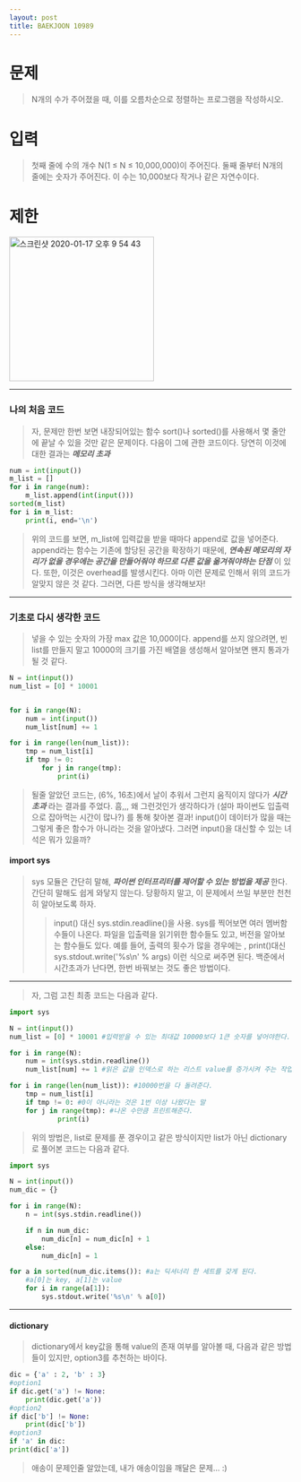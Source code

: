 ```yaml
---
layout: post
title: BAEKJOON 10989
---
```


# 문제
> N개의 수가 주어졌을 때, 이를 오름차순으로 정렬하는 프로그램을 작성하시오.

# 입력
> 첫째 줄에 수의 개수 N(1 ≤ N ≤ 10,000,000)이 주어진다. 둘째 줄부터 N개의 줄에는 숫자가 주어진다. 이 수는 10,000보다 작거나 같은 자연수이다.

# 제한
<div>
    <img width="258" alt="스크린샷 2020-01-17 오후 9 54 43" src="https://user-images.githubusercontent.com/37113547/72616732-e0e32f80-397a-11ea-84d9-a42d60f3d964.png">
</div>

-----
### 나의 처음 코드

> 자, 문제만 한번 보면 내장되어있는 함수 sort()나 sorted()를 사용해서 몇 줄안에 끝날 수 있을 것만 같은 문제이다. 다음이 그에 관한 코드이다. 당연히 이것에 대한 결과는 ***메모리 초과***
~~~python
num = int(input())
m_list = []
for i in range(num):
    m_list.append(int(input()))
sorted(m_list)
for i in m_list:
    print(i, end='\n')
~~~
> 위의 코드를 보면, m_list에 입력값을 받을 때마다 append로 값을 넣어준다. 
append라는 함수는 기존에 할당된 공간을 확장하기 때문에, ***연속된 메모리의 자리가 없을 경우에는 공간을 만들어줘야 하므로 다른 값을 옮겨줘야하는 단점*** 이 있다. 또한, 이것은 overhead를 발생시킨다. 아마 이런 문제로 인해서 위의 코드가 알맞지 않은 것 같다.
그러면, 다른 방식을 생각해보자!
----- 
### 기초로 다시 생각한 코드
> 넣을 수 있는 숫자의 가장 max 값은 10,000이다. append를 쓰지 않으려면, 빈 list를 만들지 말고 10000의 크기를 가진 배열을 생성해서 알아보면 왠지 통과가 될 것 같다.
~~~python
N = int(input())
num_list = [0] * 10001


for i in range(N):
    num = int(input())
    num_list[num] += 1

for i in range(len(num_list)):
    tmp = num_list[i]
    if tmp != 0:
        for j in range(tmp):
            print(i)
~~~
> 될줄 알았던 코드는, (6%, 16초)에서 날이 추워서 그런지 움직이지 않다가 ***시간 초과*** 라는 결과를 주었다.
흠,,, 왜 그런것인가 생각하다가 (설마 파이썬도 입출력으로 잡아먹는 시간이 많나?) 를 통해 찾아본 결과! input()이 데이터가 많을 때는 그렇게 좋은 함수가 아니라는 것을 알아냈다. 그러면 input()을 대신할 수 있는 녀석은 뭐가 있을까?

#### import sys
> sys 모듈은 간단히 말해, ***파이썬 인터프리터를 제어할 수 있는 방법을 제공*** 한다. 간단히 말해도 쉽게 와닿지 않는다. 당황하지 말고, 이 문제에서 쓰일 부분만 천천히 알아보도록 하자. 
>> input() 대신 sys.stdin.readline()을 사용. sys를 찍어보면 여러 멤버함수들이 나온다. 파일을 입출력을 읽기위한 함수들도 있고, 버전을 알아보는 함수들도 있다. 예를 들어, 출력의 횟수가 많을 경우에는 , print()대신 sys.stdout.write('%s\n'  % args) 이런 식으로 써주면 된다. 백준에서 시간초과가 난다면, 한번 바꿔보는 것도 좋은 방법이다.
-----
> 자, 그럼 고친 최종 코드는 다음과 같다.
~~~python
import sys

N = int(input())
num_list = [0] * 10001 #입력받을 수 있는 최대값 10000보다 1큰 숫자를 넣어야한다.

for i in range(N):
    num = int(sys.stdin.readline())
    num_list[num] += 1 #읽은 값을 인덱스로 하는 리스트 value를 증가시켜 주는 작업

for i in range(len(num_list)): #10000번을 다 돌려준다.
    tmp = num_list[i]
    if tmp != 0: #0이 아니라는 것은 1번 이상 나왔다는 말
    for j in range(tmp): #나온 수만큼 프린트해준다.
            print(i)
~~~
> 위의 방법은, list로 문제를 푼 경우이고 같은 방식이지만 list가 아닌 dictionary로 풀어본 코드는 다음과 같다.
~~~python
import sys

N = int(input())
num_dic = {}

for i in range(N):
    n = int(sys.stdin.readline())

    if n in num_dic:
        num_dic[n] = num_dic[n] + 1
    else:
        num_dic[n] = 1

for a in sorted(num_dic.items()): #a는 딕셔너리 한 세트를 갖게 된다.
    #a[0]는 key, a[1]는 value
    for i in range(a[1]):
        sys.stdout.write('%s\n' % a[0])
~~~

-----
#### dictionary
> dictionary에서 key값을 통해 value의 존재 여부를 알아볼 때, 다음과 같은 방법들이 있지만, option3를 추천하는 바이다.
~~~python
dic = {'a' : 2, 'b' : 3}
#option1
if dic.get('a') != None:
    print(dic.get('a'))
#option2
if dic['b'] != None:
    print(dic['b'])
#option3
if 'a' in dic:
print(dic['a'])
~~~


> 애송이 문제인줄 알았는데, 내가 애송이임을 깨달은 문제... :)
